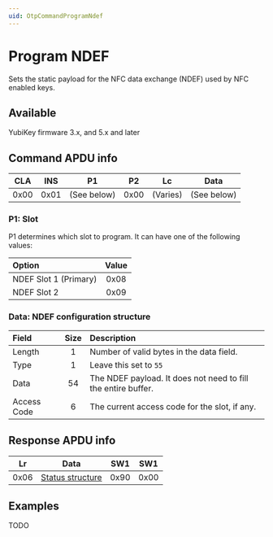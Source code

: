 ```yaml
---
uid: OtpCommandProgramNdef
---
```


<!-- Copyright 2021 Yubico AB

Licensed under the Apache License, Version 2.0 (the "License");
you may not use this file except in compliance with the License.
You may obtain a copy of the License at

    http://www.apache.org/licenses/LICENSE-2.0

Unless required by applicable law or agreed to in writing, software
distributed under the License is distributed on an "AS IS" BASIS,
WITHOUT WARRANTIES OR CONDITIONS OF ANY KIND, either express or implied.
See the License for the specific language governing permissions and
limitations under the License. -->

# Program NDEF

Sets the static payload for the NFC data exchange (NDEF) used by NFC enabled keys.

## Available

YubiKey firmware 3.x, and 5.x and later

## Command APDU info

|  CLA  |  INS  |     P1      |  P2   |    Lc    |    Data     |
| :---: | :---: | :---------: | :---: | :------: | :---------: |
| 0x00  | 0x01  | (See below) | 0x00  | (Varies) | (See below) |

### P1: Slot

P1 determines which slot to program. It can have one of the following values:

| Option                | Value |
| :-------------------- | :---: |
| NDEF Slot 1 (Primary) | 0x08  |
| NDEF Slot 2           | 0x09  |

### Data: NDEF configuration structure

| Field       | Size  | Description                                                   |
| :---------- | :---: | :------------------------------------------------------------ |
| Length      |   1   | Number of valid bytes in the data field.                      |
| Type        |   1   | Leave this set to `55`                                        |
| Data        |  54   | The NDEF payload. It does not need to fill the entire buffer. |
| Access Code |   6   | The current access code for the slot, if any.                 |

## Response APDU info

|  Lr   |                 Data                  |  SW1  |  SW1  |
| :---: | :-----------------------------------: | :---: | :---: |
| 0x06  | [Status structure](xref:OtpCommands#status-structure) | 0x90  | 0x00  |

## Examples

TODO
